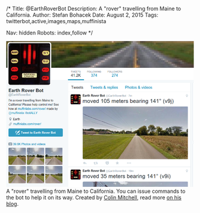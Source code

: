 /*
Title: @EarthRoverBot
Description: A "rover" travelling from Maine to California.
Author: Stefan Bohacek
Date: August 2, 2015
Tags: twitterbot,active,images,maps,muffinista

Nav: hidden
Robots: index,follow
*/

[![](/content/bots/twitterbots/images/EarthRoverBot.png)](https://twitter.com/EarthRoverBot)
A "rover" travelling from Maine to California. You can issue commands to the bot to help it on its way. Created by [Colin Mitchell](https://twitter.com/muffinista), read more [on his blog](http://muffinlabs.com/rover).


